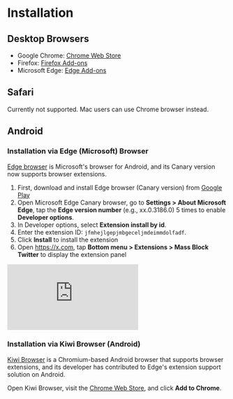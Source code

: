 # Installation

## Desktop Browsers

- Google Chrome: [Chrome Web Store](https://chromewebstore.google.com/detail/mass-block-twitter/eaghpebepefbcadjdppjjopoagckdhej)
- Firefox: [Firefox Add-ons](https://addons.mozilla.org/firefox/addon/mass-block-twitter/)
- Microsoft Edge: [Edge Add-ons](https://microsoftedge.microsoft.com/addons/detail/jfmhejlgepjmbgeceljmdeimmdolfadf)

## Safari

Currently not supported. Mac users can use Chrome browser instead.

## Android

### Installation via Edge (Microsoft) Browser

[Edge browser](https://play.google.com/store/apps/details?id=com.microsoft.emmx.canary) is Microsoft's browser for Android, and its Canary version now supports browser extensions.

1. First, download and install Edge browser (Canary version) from [Google Play](https://play.google.com/store/apps/details?id=com.microsoft.emmx.canary)
2. Open Microsoft Edge Canary browser, go to **Settings > About Microsoft Edge**, tap the **Edge version number** (e.g., xx.0.3186.0) 5 times to enable **Developer options**.
3. In Developer options, select **Extension install by id**.
4. Enter the extension ID: `jfmhejlgepjmbgeceljmdeimmdolfadf`.
5. Click **Install** to install the extension
6. Open <https://x.com>, tap **Bottom menu > Extensions > Mass Block Twitter** to display the extension panel

<iframe src="https://www.youtube.com/embed/OScDgsQ4uJg?si=T7kjUpJiwIsK8mSD" title="YouTube video player" frameborder="0" allow="accelerometer; autoplay; clipboard-write; encrypted-media; gyroscope; picture-in-picture; web-share" referrerpolicy="strict-origin-when-cross-origin" allowfullscreen></iframe>

### Installation via Kiwi Browser (Android)

[Kiwi Browser](https://github.com/kiwibrowser/src.next) is a Chromium-based Android browser that supports browser extensions, and its developer has contributed to Edge's extension support solution on Android.

Open Kiwi Browser, visit the [Chrome Web Store](https://chromewebstore.google.com/detail/mass-block-twitter/eaghpebepefbcadjdppjjopoagckdhej), and click **Add to Chrome**.
